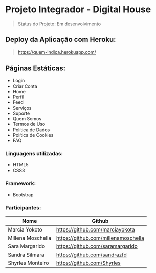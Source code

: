 
# Projeto Integrador - Digital House

> Status do Projeto: Em desenvolvimento 
## Deploy da Aplicação com Heroku:

> https://quem-indica.herokuapp.com/

## Páginas Estáticas: 
- Login
- Criar Conta
- Home
- Perfil
- Feed
- Serviços
- Suporte 
- Quem Somos
- Termos de Uso
- Política de Dados
- Política de Cookies
- FAQ

### Linguagens utilizadas: 

- HTML5
- CSS3

### Framework: 
- Bootstrap

### Participantes: 

|Nome|Github|
| -------- | -------- |
| Marcia Yokoto | https://github.com/marciayokota |
| Millena Moschella | https://github.com/millenamoschella |
| Sara Margarido | https://github.com/saramargarido |
| Sandra Silmara | https://github.com/sandrazfd |
| Shyrles Monteiro | https://github.com/Shyrles |


